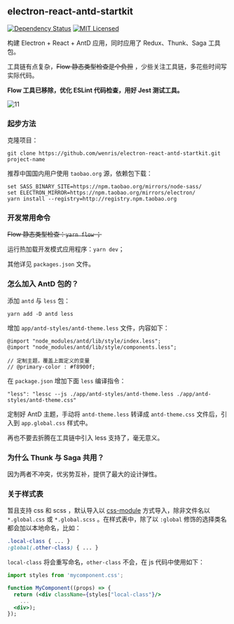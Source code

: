 ## electron-react-antd-startkit

[![Dependency Status](https://david-dm.org/wenris/electron-react-antd-startkit/dev-status.svg)](https://david-dm.org/wenris/electron-react-antd-startkit)
[![MIT Licensed](https://img.shields.io/badge/License-MIT-blue.svg?style=flat)](https://opensource.org/licenses/MIT)

构建 Electron + React + AntD 应用，同时应用了 Redux、Thunk、Saga 工具包。

工具链有点复杂，~~Flow 静态类型检查是个负担~~ ，少些关注工具链，多花些时间写实际代码。

**Flow 工具已移除，优化 ESLint 代码检查，用好 Jest 测试工具。**

![11](https://user-images.githubusercontent.com/11177691/49055389-5b5e6680-f232-11e8-84d9-f28bcb053abe.JPG)

### 起步方法

克隆项目：

```
git clone https://github.com/wenris/electron-react-antd-startkit.git project-name
```

推荐中国国内用户使用 `taobao.org` 源，依赖包下载：

```
set SASS_BINARY_SITE=https://npm.taobao.org/mirrors/node-sass/
set ELECTRON_MIRROR=https://npm.taobao.org/mirrors/electron/
yarn install --registry=http://registry.npm.taobao.org
```

### 开发常用命令

~~Flow 静态类型检查：`yarn flow` ；~~

运行热加载开发模式应用程序：`yarn dev`；

其他详见 `packages.json` 文件。

### 怎么加入 AntD 包的？

添加 `antd` 与 `less` 包：

```
yarn add -D antd less
```

增加 `app/antd-styles/antd-theme.less` 文件，内容如下：

```less
@import "node_modules/antd/lib/style/index.less";
@import "node_modules/antd/lib/style/components.less";

// 定制主题，覆盖上面定义的变量
// @primary-color : #f8900f;
```

在 `package.json` 增加下面 `less` 编译指令：

```
"less": "lessc --js ./app/antd-styles/antd-theme.less ./app/antd-styles/antd-theme.css"
```

定制好 AntD 主题，手动将 `antd-theme.less` 转译成 `antd-theme.css` 文件后，引入到 `app.global.css` 样式中。

再也不要去折腾在工具链中引入 less 支持了，毫无意义。

### 为什么 Thunk 与 Saga 共用？

因为两者不冲突，优劣势互补，提供了最大的设计弹性。

### 关于样式表

暂且支持 css 和 scss ，默认导入以 [css-module](https://github.com/css-modules/css-modules) 方式导入，除非文件名以 `*.global.css` 或 `*.global.scss` 。在样式表中，除了以 `:global` 修饰的选择类名都会加以本地命名，比如：

```css
.local-class { ... }
:global(.other-class) { ... }
```

`local-class` 将会重写命名，`other-class` 不会，在 js 代码中使用如下：

```jsx
import styles from 'mycomponent.css';

function MyComponent((props) => {
  return (<div className={styles["local-class"}/>
    ...
  <div>);
});
```

